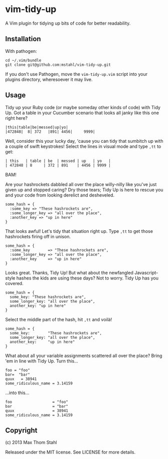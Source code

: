 # vim-tidy-up

A Vim plugin for tidying up bits of code for better readability.

## Installation

With pathogen:

    cd ~/.vim/bundle
    git clone git@github.com:mstahl/vim-tidy-up.git

If you don't use Pathogen, move the `vim-tidy-up.vim` script into your plugins
directory, wheresoever it may live.

## Usage

Tidy up your Ruby code (or maybe someday other kinds of code) with Tidy Up.
Got a table in your Cucumber scenario that looks all janky like this one right
here?

    |this|table|be|messed|up|yo|
    |472848|  8| 372   |891| 4456|     9999|

Well, consider this your lucky day, 'cause you can tidy that sumbitch up with a
couple of swift keystrokes! Select the lines in visual mode and type `,tt` to
get:

    | this   | table | be  | messed | up   | yo   |
    | 472848 | 8     | 372 | 891    | 4456 | 9999 |

BAM!

Are your hashrockets dabbled all over the place willy-nilly like you've just
given up and stopped caring? Dry those tears; Tidy Up is here to rescue you and
your code from looking derelict and desheveled.

    some_hash = {
      :some_key => "These hashrockets are",
      :some_longer_key => "all over the place",
      :another_key => "up in here"
    }

That looks awful! Let's tidy that situation right up. Type `,tt` to get those
hashrockets firing off in unison.

    some_hash = {
      :some_key        => "These hashrockets are",
      :some_longer_key => "all over the place",
      :another_key     => "up in here"
    }

Looks great. Thanks, Tidy Up! But what about the newfangled Javascript-style
hashes the kids are using these days? Not to worry. Tidy Up has you covered.

    some_hash = {
      some_key: "These hashrockets are",
      some_longer_key: "all over the place",
      another_key: "up in here"
    }

Select the middle part of the hash, hit `,tt` and voilà!

    some_hash = {
      some_key:        "These hashrockets are",
      some_longer_key: "all over the place",
      another_key:     "up in here"
    }

What about all your variable assignments scattered all over the place? Bring
'em in line with Tidy Up. Turn this...

    foo = "foo"
    bar=  "bar"
    quux   = 38941
    some_ridiculous_name = 3.14159

...into this...

    foo                  = "foo"
    bar                  = "bar"
    quux                 = 38941
    some_ridiculous_name = 3.14159

## Copyright

(c) 2013 Max Thom Stahl

Released under the MIT license. See LICENSE for more details.
